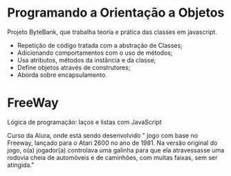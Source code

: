 # Programando a Orientação a Objetos

Projeto ByteBank, que trabalha teoria e prática das classes em javascript.

- Repetição de código tratada com a abstração de Classes;
- Adicionando comportamentos com o uso de métodos;
- Usa atributos, métodos da instância e da classe;
- Define objetos através de construtores;
- Aborda sobre encapsulamento.




# FreeWay

Lógica de programação: laços e listas com JavaScript

Curso da Alura, onde está sendo desenvolvido " jogo com base no Freeway, lançado para o Atari 2600 no ano de 1981. Na versão original do jogo, o(a) jogador(a) controlava uma galinha para que ela atravessasse uma rodovia cheia de automóveis e de caminhões, com muitas faixas, sem ser atingida."
